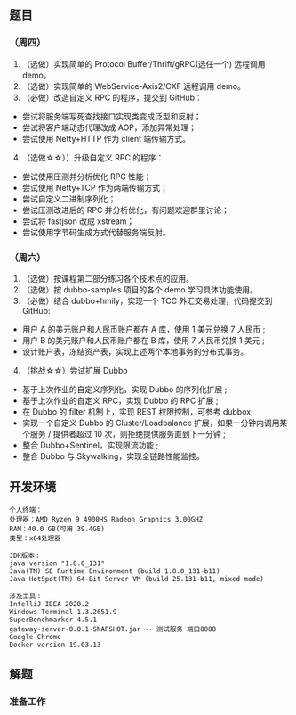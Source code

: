 ## 题目

### （周四）

1. （选做）实现简单的 Protocol Buffer/Thrift/gRPC(选任一个) 远程调用 demo。
2. （选做）实现简单的 WebService-Axis2/CXF 远程调用 demo。
3. （必做）改造自定义 RPC 的程序，提交到 GitHub：
- 尝试将服务端写死查找接口实现类变成泛型和反射；
- 尝试将客户端动态代理改成 AOP，添加异常处理；
- 尝试使用 Netty+HTTP 作为 client 端传输方式。
4. （选做☆☆））升级自定义 RPC 的程序：
- 尝试使用压测并分析优化 RPC 性能；
- 尝试使用 Netty+TCP 作为两端传输方式；
- 尝试自定义二进制序列化；
- 尝试压测改进后的 RPC 并分析优化，有问题欢迎群里讨论；
- 尝试将 fastjson 改成 xstream；
- 尝试使用字节码生成方式代替服务端反射。

### （周六）

1. （选做）按课程第二部分练习各个技术点的应用。
2. （选做）按 dubbo-samples 项目的各个 demo 学习具体功能使用。
3. （必做）结合 dubbo+hmily，实现一个 TCC 外汇交易处理，代码提交到 GitHub:
- 用户 A 的美元账户和人民币账户都在 A 库，使用 1 美元兑换 7 人民币 ;
- 用户 B 的美元账户和人民币账户都在 B 库，使用 7 人民币兑换 1 美元 ;
- 设计账户表，冻结资产表，实现上述两个本地事务的分布式事务。
4. （挑战☆☆）尝试扩展 Dubbo
- 基于上次作业的自定义序列化，实现 Dubbo 的序列化扩展 ;
- 基于上次作业的自定义 RPC，实现 Dubbo 的 RPC 扩展 ;
- 在 Dubbo 的 filter 机制上，实现 REST 权限控制，可参考 dubbox;
- 实现一个自定义 Dubbo 的 Cluster/Loadbalance 扩展，如果一分钟内调用某个服务 / 提供者超过 10 次，则拒绝提供服务直到下一分钟 ;
- 整合 Dubbo+Sentinel，实现限流功能 ;
- 整合 Dubbo 与 Skywalking，实现全链路性能监控。

## 开发环境

```
个人终端：
处理器：AMD Ryzen 9 4900HS Radeon Graphics 3.00GHZ
RAM：40.0 GB(可用 39.4GB)
类型：x64处理器
```

```
JDK版本：
java version "1.8.0_131"
Java(TM) SE Runtime Environment (build 1.8.0_131-b11)
Java HotSpot(TM) 64-Bit Server VM (build 25.131-b11, mixed mode)
```

```
涉及工具：
IntelliJ IDEA 2020.2
Windows Terminal 1.3.2651.9
SuperBenchmarker 4.5.1
gateway-server-0.0.1-SNAPSHOT.jar -- 测试服务 端口8088
Google Chrome
Docker version 19.03.13
```

## 解题

### 准备工作